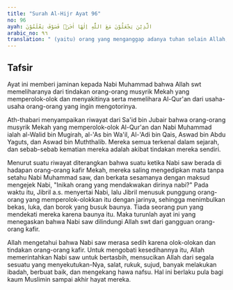 ```yaml
---
title: "Surah Al-Hijr Ayat 96"
no: 96
ayah: الَّذِيْنَ يَجْعَلُوْنَ مَعَ اللّٰهِ اِلٰهًا اٰخَرَۚ فَسَوْفَ يَعْلَمُوْنَ 
arabic_no: ٩٦
translation: " (yaitu) orang yang menganggap adanya tuhan selain Allah; mereka kelak akan mengetahui (akibatnya)."
---
```


## Tafsir

Ayat ini memberi jaminan kepada Nabi Muhammad bahwa Allah swt memeliharanya dari tindakan orang-orang musyrik Mekah yang memperolok-olok dan menyakitinya serta memelihara Al-Qur'an dari usaha-usaha orang-orang yang ingin mengotorinya.

Ath-thabari menyampaikan riwayat dari Sa'id bin Jubair bahwa orang-orang musyrik Mekah yang memperolok-olok Al-Qur'an dan Nabi Muhammad ialah al-Walid bin Mugirah, al-'As bin Wa'il, Al-'Adi bin Qais, Aswad bin Abdu Yaguts, dan Aswad bin Muththalib. Mereka semua terkenal dalam sejarah, dan sebab-sebab kematian mereka adalah akibat tindakan mereka sendiri.

Menurut suatu riwayat diterangkan bahwa suatu ketika Nabi saw berada di hadapan orang-orang kafir Mekah, mereka saling mengedipkan mata tanpa setahu Nabi Muhammad saw, dan berkata sesamanya dengan maksud mengejek Nabi, "Inikah orang yang mendakwakan dirinya nabi?" Pada waktu itu, Jibril a.s. menyertai Nabi, lalu Jibril menusuk punggung orang-orang yang memperolok-olokkan itu dengan jarinya, sehingga menimbulkan bekas, luka, dan borok yang busuk baunya. Tiada seorang pun yang mendekati mereka karena baunya itu. Maka turunlah ayat ini yang menegaskan bahwa Nabi saw dilindungi Allah swt dari gangguan orang-orang kafir.

Allah mengetahui bahwa Nabi saw merasa sedih karena olok-olokan dan tindakan orang-orang kafir. Untuk mengobati kesedihannya itu, Allah memerintahkan Nabi saw untuk bertasbih, mensucikan Allah dari segala sesuatu yang menyekutukan-Nya, salat, rukuk, sujud, banyak melakukan ibadah, berbuat baik, dan mengekang hawa nafsu. Hal ini berlaku pula bagi kaum Muslimin sampai akhir hayat mereka.